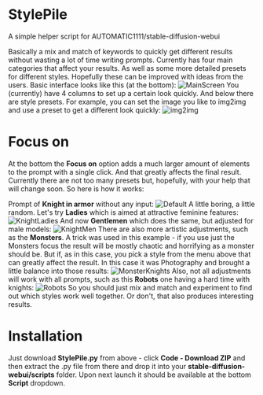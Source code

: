 # StylePile
A simple helper script for AUTOMATIC1111/stable-diffusion-webui

Basically a mix and match of keywords to quickly get different results without wasting a lot of time writing prompts. Currently has four main categories that affect your results. As well as some more detailed presets for different styles. Hopefully these can be improved with ideas from the users. Basic interface looks like this (at the bottom):
![MainScreen](https://user-images.githubusercontent.com/17021558/196465434-4bfe463b-f1c3-4bce-8860-842cb5bedb72.png)
You (currently) have 4 columns to set up a certain look quickly. And below there are style presets.
For example, you can set the image you like to img2img and use a preset to get a different look quickly:
![img2img](https://user-images.githubusercontent.com/17021558/196466057-f7e3f1fb-596b-459d-b5a5-f5d68ba101d6.png)

# Focus on
At the bottom the **Focus on** option adds a much larger amount of elements to the prompt with a single click. And that greatly affects the final result. Currently there are not too many presets but, hopefully, with your help that will change soon. So here is how it works:

Prompt of **Knight in armor** without any input:
![Default](https://user-images.githubusercontent.com/17021558/196643976-f7409711-ee6e-4a27-9524-a03827384c34.png)
A little boring, a little random. Let's try **Ladies** which is aimed at attractive feminine features:
![KnightLadies](https://user-images.githubusercontent.com/17021558/196644475-596e7c05-bed4-47cd-9afc-56ff70a4ca8c.png)
And now **Gentlemen** which does the same, but adjusted for male models:
![KnightMen](https://user-images.githubusercontent.com/17021558/196644706-2df9e416-c6f5-4247-8129-3f2ce3f66cc2.png)
There are also more artistic adjustments, such as the **Monsters**. A trick was used in this example - if you use just the Monsters focus the result will be mostly chaotic and horrifying as a monster should be. But if, as in this case, you pick a style from the menu above that can greatly affect the result. In this case it was Photography and brought a little balance into those results:
![MonsterKnights](https://user-images.githubusercontent.com/17021558/196644813-7f3184b0-1b81-4a16-a078-c8f3d7a8c419.png)
Also, not all adjustments will work with all prompts, such as this **Robots** one having a hard time with knights:
![Robots](https://user-images.githubusercontent.com/17021558/196645673-17d24ea2-bb9a-4089-9863-d5d0f6deac2e.png)
So you should just mix and match and experiment to find out which styles work well together. Or don't, that also produces interesting results.

# Installation
Just download **StylePile.py** from above - click **Code - Download ZIP** and then extract the .py file from there and drop it into your **stable-diffusion-webui/scripts** folder. Upon next launch it should be available at the bottom **Script** dropdown.

